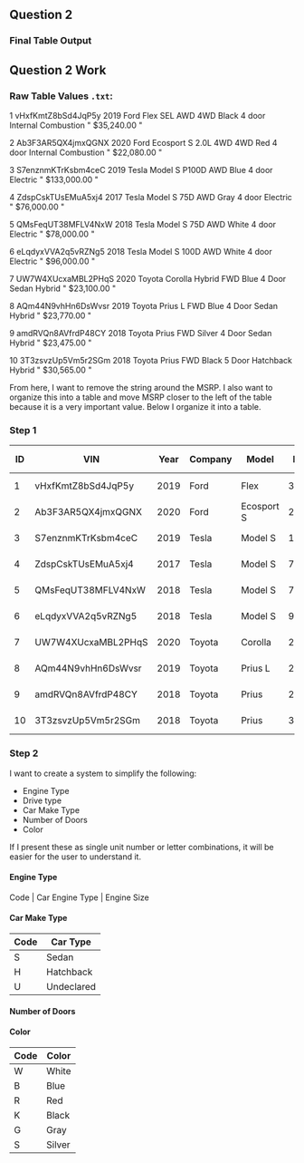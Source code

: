 ## Question 2

### Final Table Output







## Question 2 Work

### Raw Table Values `.txt`: 

1	vHxfKmtZ8bSd4JqP5y	2019	Ford	Flex	SEL AWD		4WD	Black	4 door	Internal Combustion	" $35,240.00 "

2	Ab3F3AR5QX4jmxQGNX	2020	Ford	Ecosport	S 2.0L 4WD	4WD	Red	4 door	Internal Combustion " $22,080.00 "

3	S7enznmKTrKsbm4ceC	2019	Tesla	Model S		P100D	AWD	Blue	4 door	Electric	" $133,000.00 "

4	ZdspCskTUsEMuA5xj4	2017	Tesla	Model S 	75D	AWD	Gray	4 door	Electric	" $76,000.00 "

5	QMsFeqUT38MFLV4NxW	2018	Tesla	Model S		75D	AWD	White	4 door	Electric	" $78,000.00 "

6	eLqdyxVVA2q5vRZNg5	2018	Tesla	Model S		100D	AWD	White	4 door	Electric	" $96,000.00 "

7	UW7W4XUcxaMBL2PHqS	2020	Toyota	Corolla Hybrid		FWD	Blue	4 Door Sedan	Hybrid	" $23,100.00 "

8	AQm44N9vhHn6DsWvsr	2019	Toyota	Prius	L		FWD	Blue	4 Door Sedan	Hybrid	" $23,770.00 "

9	amdRVQn8AVfrdP48CY	2018	Toyota	Prius		FWD	Silver	4 Door Sedan	Hybrid	" $23,475.00 "

10	3T3zsvzUp5Vm5r2SGm	2018	Toyota	Prius		FWD	Black	5 Door Hatchback	Hybrid	" $30,565.00 "

From here, I want to remove the string around the MSRP. I also want to organize this into a table and move MSRP closer to the left of the table because it is a very important value. Below I organize it into a table. 

### Step 1

ID | VIN | Year | Company | Model | MRSP | Engine Size | Drive | Color | # Doors | Make | Engine Type 
---|---|---|---|---|---|---|---|---|---|---|---
1	| vHxfKmtZ8bSd4JqP5y | 2019 | Ford  | Flex |	35240 | SEL AWD	|	4WD |	Black| 	4 door	| | Internal Combustion 
2	| Ab3F3AR5QX4jmxQGNX | 2020 |	Ford  | Ecosport	S  | 22080| 2.0L 4WD |	4WD	| Red |	4 door| |	Internal Combustion
3	| S7enznmKTrKsbm4ceC | 2019 |	Tesla | 	Model S	|133000|	P100D	|AWD|	Blue	| 4 door | |Electric
4	| ZdspCskTUsEMuA5xj4 | 2017 |	Tesla |	Model S | 76000 |	75D| 	AWD| 	Gray| 	4 door ||Electric 
5 | QMsFeqUT38MFLV4NxW | 2018 | Tesla | 	Model S | 78000 |		75D| 	AWD| 	White| 	4 door|| 	Electric
6 | eLqdyxVVA2q5vRZNg5 | 2018 |	Tesla |	Model S | 96000 |	100D |	AWD |	White |	4 door ||	Electric 
7	| UW7W4XUcxaMBL2PHqS | 2020 |	Toyota | 	Corolla | 23100|   Hybrid| 		FWD| 	Blue| 	4 Door | Sedan |	Hybrid
8	| AQm44N9vhHn6DsWvsr |	2019	| Toyota |	Prius	L |	23770	||FWD |	Blue |	4 Door | Sedan |	Hybrid 
9 |	amdRVQn8AVfrdP48CY	| 2018 |	Toyota |	Prius |	23475 |	|FWD |	Silver |	4  Door | Sedan |	Hybrid 
10 | 3T3zsvzUp5Vm5r2SGm |	2018 |	Toyota |	Prius |		30565 || FWD |	Black	 |5 Door | Hatchback | Hybrid 

### Step 2

I want to create a system to simplify the following:
- Engine Type
- Drive type
- Car Make Type
- Number of Doors
- Color

If I present these as single unit number or letter combinations, it will be easier for the user to understand it. 

#### Engine Type
Code | Car Engine Type | Engine Size


#### Car Make Type

Code | Car Type
--- | ---
S | Sedan
H | Hatchback
U | Undeclared

#### Number of Doors

#### Color
Code | Color
---|---
W | White
B | Blue
R | Red
K | Black
G | Gray
S | Silver
